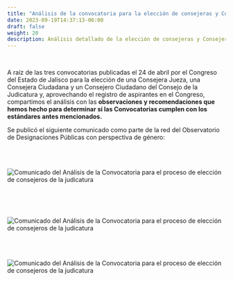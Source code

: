 ```yaml
---
title: "Análisis de la convocatoria para la elección de consejeras y Consejero de la Judicatura"
date: 2023-09-19T14:37:13-06:00
draft: false
weight: 20
description: Análisis detallado de la elección de consejeras y Consejero de la Judicatura. Nuestros 11 pasos para una designación ejemplar
---
```

&nbsp;
<!--more-->
A raíz de las tres convocatorias publicadas el 24 de abril por el Congreso del Estado de Jalisco para la elección de una Consejera Jueza, una Consejera Ciudadana y un Consejero Ciudadano del Consejo de la Judicatura y, aprovechando el registro de aspirantes en el Congreso, compartimos el análisis con las **observaciones y recomendaciones que hemos hecho para determinar si las Convocatorias cumplen con los estándares antes mencionados.**

Se publicó el siguiente comunicado como parte de la red del Observatorio de Designaciones Públicas con perspectiva de género:
<img src="/trabajo/comunicado-analisis-convocatoria-1.png" alt="Comunicado del Análisis de la Convocatoria para el proceso de elección de consejeros de la judicatura" style="margin-top: 4rem;">

<img src="/trabajo/comunicado-analisis-convocatoria-2.png" alt="Comunicado del Análisis de la Convocatoria para el proceso de elección de consejeros de la judicatura" style="margin-top: 4rem;">

<img src="/trabajo/comunicado-analisis-convocatoria-3.png" alt="Comunicado del Análisis de la Convocatoria para el proceso de elección de consejeros de la judicatura" style="margin-top: 4rem;">


